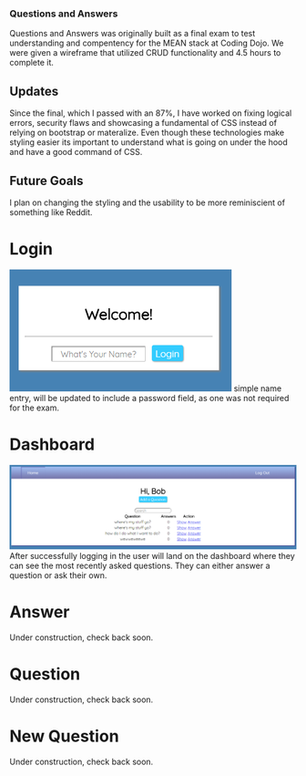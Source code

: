 ### Questions and Answers

Questions and Answers was originally built as a final exam to test understanding and compentency for the MEAN stack at Coding Dojo. 
We were given a wireframe that utilized CRUD functionality and 4.5 hours to complete it. 

## Updates
Since the final, which I passed with an 87%, I have worked on fixing logical errors, security flaws and showcasing a fundamental of CSS instead of relying on bootstrap or materalize. Even though these technologies make styling easier its important to understand what is going on under the hood and have a good command of CSS. 

## Future Goals
I plan on changing the styling and the usability to be more reminiscient of something like Reddit. 

# Login
![alt text](Login.png "Login portal")
simple name entry, will be updated to include a password field, as one was not required for the exam. 

# Dashboard
![alt text](Dashboard.png "Logo Title Text 1")
After successfully logging in the user will land on the dashboard where they can see the most recently asked questions. They can either answer a question or ask their own. 

# Answer
Under construction, check back soon. 

# Question
Under construction, check back soon.

# New Question
Under construction, check back soon.